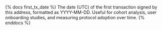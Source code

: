 {% docs first_tx_date %}
The date (UTC) of the first transaction signed by this address, formatted as YYYY-MM-DD. Useful for cohort analysis, user onboarding studies, and measuring protocol adoption over time.
{% enddocs %} 